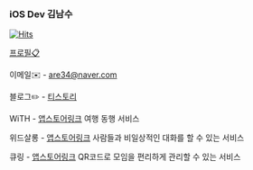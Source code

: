 
### iOS Dev 김남수

<!--
**namsoo5/namsoo5** is a ✨ _special_ ✨ repository because its `README.md` (this file) appears on your GitHub profile.

Here are some ideas to get you started:

- 🔭 I’m currently working on ...
- 🌱 I’m currently learning ...
- 👯 I’m looking to collaborate on ...
- 🤔 I’m looking for help with ...
- 💬 Ask me about ...
- 📫 How to reach me: ...
- 😄 Pronouns: ...
- ⚡ Fun fact: ...
-->

[![Hits](https://hits.seeyoufarm.com/api/count/incr/badge.svg?url=https%3A%2F%2Fgithub.com%2Fnamsoo5)](https://hits.seeyoufarm.com)

[프로필📋](https://github.com/namsoo5/Profile)

이메일✉️ - are34@naver.com

블로그✏️ - [티스토리](https://nsios.tistory.com)


WiTH - [앱스토어링크](https://apps.apple.com/app/id1510519818)
여행 동행 서비스

위드살롱 - [앱스토어링크](https://apps.apple.com/app/id1522234917)
사람들과 비일상적인 대화를 할 수 있는 서비스

큐링 - [앱스토어링크](https://apps.apple.com/app/id1523625666)
QR코드로 모임을 편리하게 관리할 수 있는 서비스
